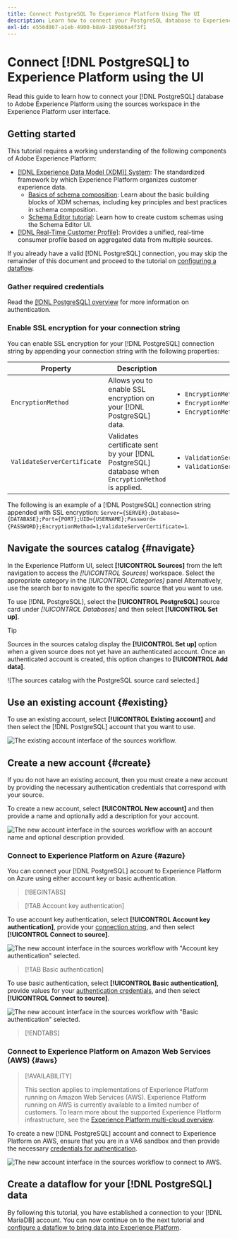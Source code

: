 ```yaml
---
title: Connect PostgreSQL To Experience Platform Using The UI
description: Learn how to connect your PostgreSQL database to Experience Platform using the sources workspace in the Experience Platform user interface.
exl-id: e556d867-a1eb-4900-b8a9-189666a4f3f1
---
```

# Connect [!DNL PostgreSQL] to Experience Platform using the UI

Read this guide to learn how to connect your [!DNL PostgreSQL] database to Adobe Experience Platform using the sources workspace in the Experience Platform user interface.

## Getting started

This tutorial requires a working understanding of the following components of Adobe Experience Platform:

* [[!DNL Experience Data Model (XDM)] System](../../../../../xdm/home.md): The standardized framework by which Experience Platform organizes customer experience data.
  * [Basics of schema composition](../../../../../xdm/schema/composition.md): Learn about the basic building blocks of XDM schemas, including key principles and best practices in schema composition.
  * [Schema Editor tutorial](../../../../../xdm/tutorials/create-schema-ui.md): Learn how to create custom schemas using the Schema Editor UI.
* [[!DNL Real-Time Customer Profile]](../../../../../profile/home.md): Provides a unified, real-time consumer profile based on aggregated data from multiple sources.

If you already have a valid [!DNL PostgreSQL] connection, you may skip the remainder of this document and proceed to the tutorial on [configuring a dataflow](../../dataflow/databases.md).

### Gather required credentials

Read the [[!DNL PostgreSQL] overview](../../../../connectors/databases/postgres.md) for more information on authentication.

### Enable SSL encryption for your connection string

You can enable SSL encryption for your [!DNL PostgreSQL] connection string by appending your connection string with the following properties:

| Property | Description | Example |
| --- | --- | --- |
| `EncryptionMethod` | Allows you to enable SSL encryption on your [!DNL PostgreSQL] data. | <uL><li>`EncryptionMethod=0`(Disabled)</li><li>`EncryptionMethod=1`(Enabled)</li><li>`EncryptionMethod=6`(RequestSSL)</li></ul> |
| `ValidateServerCertificate` | Validates certificate sent by your [!DNL PostgreSQL] database when `EncryptionMethod` is applied. | <uL><li>`ValidationServerCertificate=0`(Disabled)</li><li>`ValidationServerCertificate=1`(Enabled)</li></ul> |

The following is an example of a [!DNL PostgreSQL] connection string appended with SSL encryption: `Server={SERVER};Database={DATABASE};Port={PORT};UID={USERNAME};Password={PASSWORD};EncryptionMethod=1;ValidateServerCertificate=1`. 

## Navigate the sources catalog {#navigate}

In the Experience Platform UI, select **[!UICONTROL Sources]** from the left navigation to access the *[!UICONTROL Sources]* workspace. Select the appropriate category in the *[!UICONTROL Categories]* panel Alternatively, use the search bar to navigate to the specific source that you want to use.

To use [!DNL PostgreSQL], select the **[!UICONTROL PostgreSQL]** source card under *[!UICONTROL Databases]* and then select **[!UICONTROL Set up]**.

>[!TIP]
>
>Sources in the sources catalog display the **[!UICONTROL Set up]** option when a given source does not yet have an authenticated account. Once an authenticated account is created, this option changes to **[!UICONTROL Add data]**.

![The sources catalog with the PostgreSQL source card selected.]

## Use an existing account {#existing}

To use an existing account, select **[!UICONTROL Existing account]** and then select the [!DNL PostgreSQL] account that you want to use.

![The existing account interface of the sources workflow.](../../../../images/tutorials/create/postgresql/catalog.png)

## Create a new account {#create}

If you do not have an existing account, then you must create a new account by providing the necessary authentication credentials that correspond with your source. 

To create a new account, select **[!UICONTROL New account]** and then provide a name and optionally add a description for your account.

![The new account interface in the sources workflow with an account name and optional description provided.](../../../../images/tutorials/create/postgresql/existing.png)

### Connect to Experience Platform on Azure {#azure}

You can connect your [!DNL PostgreSQL] account to Experience Platform on Azure using either account key or basic authentication.

>[!BEGINTABS]

>[!TAB Account key authentication]

To use account key authentication, select **[!UICONTROL Account key authentication]**, provide your [connection string](../../../../connectors/databases/postgres.md#azure), and then select **[!UICONTROL Connect to source]**.

![The new account interface in the sources workflow with "Account key authentication" selected.](../../../../images/tutorials/create/postgresql/account-key.png)

>[!TAB Basic authentication]

To use basic authentication, select **[!UICONTROL Basic authentication]**, provide values for your [authentication credentials](../../../../connectors/databases/postgres.md#azure), and then select **[!UICONTROL Connect to source]**.

![The new account interface in the sources workflow with "Basic authentication" selected.](../../../../images/tutorials/create/postgresql/basic-auth.png)

>[!ENDTABS]

### Connect to Experience Platform on Amazon Web Services (AWS) {#aws}

>[!AVAILABILITY]
>
>This section applies to implementations of Experience Platform running on Amazon Web Services (AWS). Experience Platform running on AWS is currently available to a limited number of customers. To learn more about the supported Experience Platform infrastructure, see the [Experience Platform multi-cloud overview](../../../../../landing/multi-cloud.md).

To create a new [!DNL PostgreSQL] account and connect to Experience Platform on AWS, ensure that you are in a VA6 sandbox and then provide the necessary [credentials for authentication](../../../../connectors/databases/postgres.md#aws).

![The new account interface in the sources workflow to connect to AWS.](../../../../images/tutorials/create/postgresql/basic-auth.png)

## Create a dataflow for your [!DNL PostgreSQL] data

By following this tutorial, you have established a connection to your [!DNL MariaDB] account. You can now continue on to the next tutorial and [configure a dataflow to bring data into Experience Platform](../../dataflow/databases.md).
